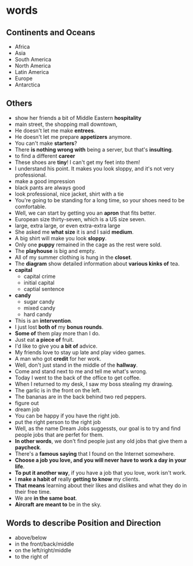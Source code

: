 # words

## Continents and Oceans
- Africa
- Asia
- South America
- North America
- Latin America
- Europe
- Antarctica

## Others
- show her friends a bit of Middle Eastern **hospitality**
- main street, the shopping mall downtown, 
- He doesn't let me make **entrees**.
- He doesn't let me prepare **appetizers** anymore.
- You can't make **starters**?
- There **is nothing wrong with** being a server, but that's **insulting**.
- to find a different **career**
- These shoes are **tiny**! I can't get my feet into them!
- I understand his point. It makes you look sloppy, and it's not very professional.
- make a good impression
- black pants are always good
- look professional, nice jacket, shirt with a tie
- You're going to be standing for a long time, so your shoes need to be comfortable.
- Well, we can start by getting you an **apron** that fits better.
- European size thirty-seven, which is a US size seven.
- large, extra large, or even extra-extra large
- She asked me **what size** it is and I said **medium**.
- A big shirt will make you look **sloppy**.
- Only one **puppy** remained in the cage as the rest were sold.
- The **playhouse** is big and empty.
- All of my summer clothing is hung in the **closet**.
- The **diagram** show detailed information about **various kinks of** tea.
- **capital**
	- capital crime
	- initial capital
	- captial sentence
- **candy**
	- sugar candy
	- mixed candy
	- hard candy
- This is an **intervention**.
- I just lost **both of** my **bonus rounds**.
- **Some of** them play more than I do.
- Just eat **a piece of** fruit.
- I'd like to give you **a bit of** advice.
- My friends love to stay up late and play video games.
- A man who got **credit** for her work.
- Well, don't just stand in the middle of the **hallway**.
- Come and stand next to me and tell me what's wrong.
- Today I went to the back of the office to get coffee.
- When I returned to my desk, I saw my boss stealing my drawing.
- The garlic is in the front on the left.
- The bananas are in the back behind two red peppers.
- figure out
- dream job
- You can be happy if you have the right job.
- put the right person to the right job
- Well, as the name Dream Jobs suggessts, our goal is to try and find people jobs that are perfet for them.
- **In other words**, we don't find people just any old jobs that give them a **paycheck**.
- There's a **famous saying** that I found on the Internet somewhere.
- **Choose a job you love, and you will never have to work a day in your life**.
- **To put it another way**, if you have a job that you love, work isn't work.
- I **make a habit of** really **getting to know** my clients.
- **That means** learning about their likes and dislikes and what they do in their free time.
- We are **in the same boat**.
- **Aircraft** **are meant to** be in the sky.

## Words to describe Position and Direction
- above/below
- in the front/back/middle
- on the left/right/middle
- to the right of 